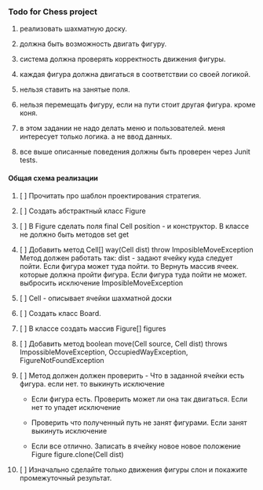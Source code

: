### Todo for Chess project

1. реализовать шахматную доску.

2. должна быть возможность двигать фигуру.

3. система должна проверять корректность движения фигуры.

4. каждая фигура должна двигаться в соответствии со своей логикой.

5. нельзя ставить на занятые поля.

6. нельзя перемещать фигуру, если на пути стоит другая фигура. кроме коня.

7. в этом задании не надо делать меню и пользователей. меня интересует только логика. а не ввод данных.

8. все выше описанные поведения должны быть проверен через Junit tests.


#### Общая схема реализации

1. [ ] Прочитать про шаблон проектирования стратегия.

2. [ ] Создать aбстрактный класс Figure

2. [ ] В Figure сделать поля final Cell position - и конструктор. В классе не должно быть методов set get

3. [ ] Добавить метод Cell[] way(Cell dist) throw ImposibleMoveException
    Метод должен работать так:
    	dist - задают ячейку куда следует пойти.
    	Если фигура может туда пойти.
    		то Вернуть массив ячеек. которые должна пройти фигура.
    	Если фигура туда пойти не может.
    		выбросить исключение ImposibleMoveException

4. [ ] Cell - описывает ячейки шахматной доски

5. [ ] Создать класс Board.

6. [ ] В классе создать массив Figure[] figures

7. [ ] Добавить метод boolean move(Cell source, Cell dist) throws ImpossibleMoveException, OccupiedWayException, FigureNotFoundException

8. [ ] Метод должен должен проверить   - Что в заданной ячейки есть фигура. если нет. то выкинуть исключение
    - Если фигура есть.
    		Проверить может ли она так двигаться.
    	Если нет
    		то упадет исключение

    - Проверить что полученный путь не занят фигурами.
    	Если занят
    		выкинуть исключение

    - Если все отлично.
    	Записать в ячейку новое новое положение Figure figure.clone(Cell dist)

9. [ ] Изначально сделайте только движения фигуры слон и покажите промежуточный результат.